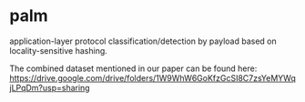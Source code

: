 # palm
application-layer protocol classification/detection by payload based on locality-sensitive hashing.

The combined dataset mentioned in our paper can be found here: https://drive.google.com/drive/folders/1W9WhW6GoKfzGcSI8C7zsYeMYWqjLPqDm?usp=sharing

